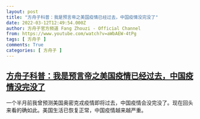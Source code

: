 ```yaml
---
layout: post
title: "方舟子科普：我是预言帝之美国疫情已经过去，中国疫情没完没了"
date: 2022-03-12T12:49:54.000Z
author: 方舟子官方频道 Fang Zhouzi - Official Channel
from: https://www.youtube.com/watch?v=aWbAEW-4tPg
tags: [ 方舟子 ]
comments: True
categories: [ 方舟子 ]
---
```

<!--1647089394000-->
[方舟子科普：我是预言帝之美国疫情已经过去，中国疫情没完没了](https://www.youtube.com/watch?v=aWbAEW-4tPg)
------

<div>
一个半月前我曾预测美国奥密克戎疫情即将过去，中国疫情会没完没了。现在回头来看的确如此。美国生活已恢复正常，中国疫情越来越严重。
</div>
